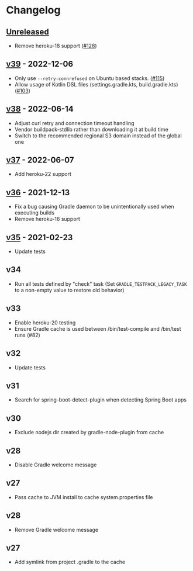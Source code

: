 # Changelog

## [Unreleased]

* Remove heroku-18 support ([#128](https://github.com/heroku/heroku-buildpack-gradle/pull/128))

## [v39] - 2022-12-06

* Only use `--retry-connrefused` on Ubuntu based stacks. ([#115](https://github.com/heroku/heroku-buildpack-gradle/pull/115))
* Allow usage of Kotlin DSL files (settings.gradle.kts, build.gradle.kts) ([#103](https://github.com/heroku/heroku-buildpack-gradle/pull/103))

## [v38] - 2022-06-14

* Adjust curl retry and connection timeout handling
* Vendor buildpack-stdlib rather than downloading it at build time
* Switch to the recommended regional S3 domain instead of the global one

## [v37] - 2022-06-07

* Add heroku-22 support

## [v36] - 2021-12-13

* Fix a bug causing Gradle daemon to be unintentionally used when executing builds 
* Remove heroku-16 support

## [v35] - 2021-02-23

* Update tests

## v34

* Run all tests defined by "check" task (Set `GRADLE_TESTPACK_LEGACY_TASK` to a non-empty value to restore old behavior)

## v33

* Enable heroku-20 testing
* Ensure Gradle cache is used between /bin/test-compile and /bin/test runs (#82)

## v32

* Update tests

## v31

* Search for spring-boot-detect-plugin when detecting Spring Boot apps

## v30

* Exclude nodejs dir created by gradle-node-plugin from cache

## v28

* Disable Gradle welcome message

## v27

* Pass cache to JVM install to cache system.properties file

## v28

* Remove Gradle welcome message

## v27

* Add symlink from project .gradle to the cache

[unreleased]: https://github.com/heroku/heroku-buildpack-gradle/compare/v39...HEAD
[v39]: https://github.com/heroku/heroku-buildpack-gradle/compare/v38...v39
[v38]: https://github.com/heroku/heroku-buildpack-gradle/compare/v37...v38
[v37]: https://github.com/heroku/heroku-buildpack-gradle/compare/v36...v37
[v36]: https://github.com/heroku/heroku-buildpack-gradle/compare/v35...v36
[v35]: https://github.com/heroku/heroku-buildpack-gradle/compare/v34...v35
